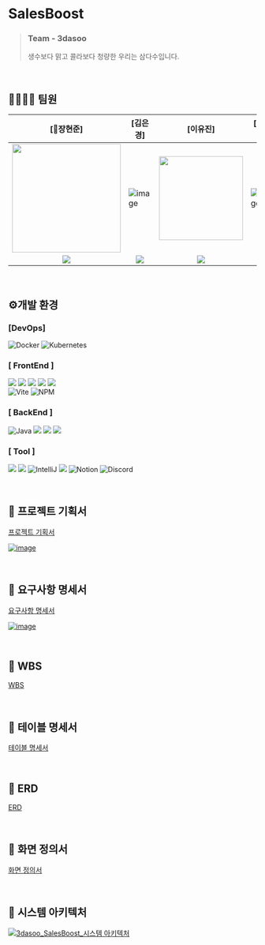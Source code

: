 # SalesBoost

> ### Team - 3dasoo
> 생수보다 맑고 콜라보다 청량한 우리는 삼다수입니다.
<br>

## 👨‍👩‍👧‍👦 팀원

[👑장현준]|[김은경]|[이유진]|[이지정]|[정수진]|[최규범]
|------|------|------|------------------|--------------------|------|
| <img src="https://github.com/user-attachments/assets/c328d365-d8c9-4a92-8bca-8dcf0c6a9875" width="220px"/> | ![image](https://github.com/user-attachments/assets/9ee4a459-7e61-494f-8c1b-63255c2526cb)| <img src="https://github.com/user-attachments/assets/1d0e2732-8faf-4c30-8789-0299bb178fb6" width="170px"/> | ![image](https://github.com/user-attachments/assets/f131ae95-f7a7-4de5-8708-88e66c5cfe80)| ![image](https://github.com/user-attachments/assets/68cdaaf2-67c0-4976-9335-d2d94e88f91b) | ![image](https://github.com/user-attachments/assets/15a8f0f0-f74d-428e-a77a-e7718c8dd25c)
|<div align="center">[<img src="https://img.shields.io/badge/github-181717?style=for-the-badge&logo=github&logoColor=white">](https://github.com/mabem95)</div>| <div align="center">[<img src="https://img.shields.io/badge/github-181717?style=for-the-badge&logo=github&logoColor=white">](https://github.com/kuk329)</div> | <div align="center">[<img src="https://img.shields.io/badge/github-181717?style=for-the-badge&logo=github&logoColor=white">](https://github.com/uzz99)</div> | <div align="center">[<img src="https://img.shields.io/badge/github-181717?style=for-the-badge&logo=github&logoColor=white">](https://github.com/leejijung)</div> | <div align="center">[<img src="https://img.shields.io/badge/github-181717?style=for-the-badge&logo=github&logoColor=white">](https://github.com/Sujina2024)</div> | <div align="center">[<img src="https://img.shields.io/badge/github-181717?style=for-the-badge&logo=github&logoColor=white">](https://github.com/jason-gb)</div> |

<br>

## ⚙개발 환경

### [DevOps]

![Docker](https://img.shields.io/badge/docker-%230db7ed.svg?style=for-the-badge&logo=docker&logoColor=white) ![Kubernetes](https://img.shields.io/badge/kubernetes-%23326ce5.svg?style=for-the-badge&logo=kubernetes&logoColor=white)

### [ FrontEnd ]

<img src="https://img.shields.io/badge/javascript-F7DF1E?style=for-the-badge&logo=javascript&logoColor=black"> <img src="https://img.shields.io/badge/html5-E34F26?style=for-the-badge&logo=html&logoColor=white"> <img src="https://img.shields.io/badge/css-1572B6?style=for-the-badge&logo=css3&logoColor=white"> <img src="https://img.shields.io/badge/vue.js-4FC08D?style=for-the-badge&logo=vue.js&logoColor=white"> <img src="https://img.shields.io/badge/bootstrap-7952B3?style=for-the-badge&logo=bootstrap&logoColor=white"><br>
![Vite](https://img.shields.io/badge/vite-%23646CFF.svg?style=for-the-badge&logo=vite&logoColor=white) ![NPM](https://img.shields.io/badge/NPM-%23CB3837.svg?style=for-the-badge&logo=npm&logoColor=white)

### [ BackEnd ]

<img alt="Java" src="https://img.shields.io/badge/Java-ED8B00?style=for-the-badge&logo=openjdk&logoColor=white"/> <img src="https://img.shields.io/badge/gradle-02303A?style=for-the-badge&logo=gradle&logoColor=white"> <img src="https://img.shields.io/badge/springboot-6DB33F?style=for-the-badge&logo=springboot&logoColor=white"/> <img src="https://img.shields.io/badge/mariaDB-003545?style=for-the-badge&logo=mariaDB&logoColor=white"/>

### [ Tool ]

<img src="https://img.shields.io/badge/figma-F24E1E?style=for-the-badge&logo=figma&logoColor=white"/> <img src= "https://img.shields.io/badge/Visual%20Studio%20Code-0078d7.svg?style=for-the-badge&logo=visual-studio-code&logoColor=white"> <img alt="IntelliJ" src="https://img.shields.io/badge/IntelliJ IDEA-%23FF9900?style=for-the-badge&logo=intellij idea&logoColor=white" /> <img src="https://img.shields.io/badge/github-181717?style=for-the-badge&logo=github&logoColor=white"> ![Notion](https://img.shields.io/badge/Notion-%23000000.svg?style=for-the-badge&logo=notion&logoColor=white) <img alt="Discord" src="https://img.shields.io/badge/Discord-%235865F2.svg?style=for-the-badge&logo=discord&logoColor=white">

<br>

## 📑 프로젝트 기획서

[프로젝트 기획서](https://docs.google.com/document/d/1IpyjdOOXZtkgmDbQShzoEU3lGTpq-9S5jJ4wXlx_if4/edit?usp=sharing)

[![image](https://github.com/user-attachments/assets/cfd88977-692d-4cb8-aab7-fb5ef719fde0)](https://docs.google.com/document/d/1IpyjdOOXZtkgmDbQShzoEU3lGTpq-9S5jJ4wXlx_if4/edit?usp=sharing)

<br>

## 📑 요구사항 명세서

[요구사항 명세서](https://docs.google.com/spreadsheets/d/19Nf7w0QSlVX1VOPbxbSS61pFMHorlVDw/edit?gid=1603470472#gid=1603470472)

[![image](https://github.com/user-attachments/assets/7b780597-0334-4744-82e7-77a43ab035f9)](https://docs.google.com/spreadsheets/d/14j2dGgrhA9IOxh91bdlucreZL_JIeho4/edit?usp=sharing&ouid=102200787399089925800&rtpof=true&sd=true)

<br>

## 📆 WBS

[WBS](https://docs.google.com/spreadsheets/d/19Nf7w0QSlVX1VOPbxbSS61pFMHorlVDw/edit?gid=720221451#gid=720221451)

<br>

## 📑 테이블 명세서

[테이블 명세서](https://docs.google.com/spreadsheets/d/1TyRsbSeW4v-V-AyeoBwzd_29XmxtEqnAE0FZL05jrjU/edit?gid=373256007#gid=373256007)

<!-- <br><br>
![image](https://github.com/user-attachments/assets/6eb4ab10-2447-4313-b490-b61016f71e04)
![image](https://github.com/user-attachments/assets/3a491183-09f0-4455-97c7-7eabb61381e5) -->

<br>

## 📑 ERD

[ERD](https://www.erdcloud.com/d/PHYe2XTF67MMkxSL9)

<br>

## 📑 화면 정의서

[화면 정의서](https://www.figma.com/design/3eVoEOIHFVwVvohUklm3Zy/3dsaoo?node-id=0-1)

<br>

## 📑 시스템 아키텍처

[![3dasoo_SalesBoost_시스템 아키텍처](https://github.com/user-attachments/assets/80c448e3-716e-462f-bcbc-78bd9ca8a77c)](https://www.figma.com/design/3eVoEOIHFVwVvohUklm3Zy/3dsaoo?node-id=1-2)

<br>
